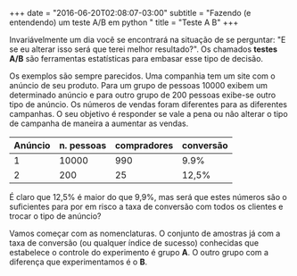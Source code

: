 +++
date = "2016-06-20T02:08:07-03:00"
subtitle = "Fazendo (e entendendo) um teste A/B em python "
title = "Teste A B"
+++


Invariávelmente um dia você se encontrará na situação de se perguntar: "E se eu alterar isso será que terei melhor resultado?". Os chamados **testes A/B** são ferramentas estatísticas para embasar esse tipo de decisão.

Os exemplos são sempre parecidos. Uma companhia tem um site com o anúncio de seu produto. Para um grupo de pessoas 10000 exibem um determinado anúncio e para outro grupo de 200 pessoas exibe-se outro tipo de anúncio. Os números de vendas foram diferentes para as diferentes campanhas. O seu objetivo é responder se vale a pena ou não alterar o tipo de campanha de maneira a aumentar as vendas.
 
| Anúncio | n. pessoas | compradores | conversão |
| :------ |:--- | :--- | :---- |
| 1 | 10000 | 990 | 9.9% |
| 2 | 200 | 25 | 12,5% |


É claro que 12,5% é maior do que 9,9%, mas será que estes números são o suficientes para por em risco a taxa de conversão com todos os clientes e trocar o tipo de anúncio?

Vamos começar com as nomenclaturas. O conjunto de amostras já com a taxa de conversão (ou qualquer índice de sucesso) conhecidas que estabelece o controle do experimento é grupo **A**. O outro grupo com a diferença que experimentamos é o **B**.  